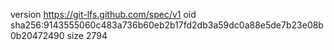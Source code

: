 version https://git-lfs.github.com/spec/v1
oid sha256:9143555060c483a736b60eb2b17fd2db3a59dc0a88e5de7b23e08b0b20472490
size 2794
